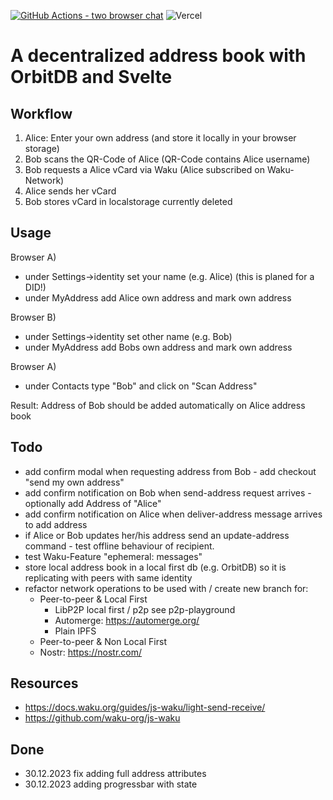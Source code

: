 [![GitHub Actions - two browser chat](https://github.com/silkroadnomad/decentralized-address-book/actions/workflows/main.yml/badge.svg)](https://github.com/silkroadnomad/decentralized-address-book/actions/workflows/main.yml)
![Vercel](https://therealsujitk-vercel-badge.vercel.app/?app=decentralized-address-book)

# A decentralized address book with OrbitDB and Svelte

## Workflow
1. Alice: Enter your own address  (and store it locally in your browser storage)
2. Bob scans the QR-Code of Alice (QR-Code contains Alice username)
3. Bob requests a Alice vCard via Waku (Alice subscribed on Waku-Network)
4. Alice sends her vCard
5. Bob stores vCard in localstorage currently deleted

## Usage
Browser A)
- under Settings->identity set your name (e.g. Alice) (this is planed for a DID!)
- under MyAddress add Alice own address and mark own address

Browser B)
- under Settings->identity set other name (e.g. Bob)
- under MyAddress add Bobs own address and mark own address 

Browser A)
- under Contacts type "Bob" and click on "Scan Address"

Result: Address of Bob should be added automatically on Alice address book

## Todo
- add confirm modal when requesting address from Bob - add checkout "send my own address"
- add confirm notification on Bob when send-address request arrives - optionally add Address of "Alice"
- add confirm notification on Alice when deliver-address message arrives to add address
- if Alice or Bob updates her/his address send an update-address command - test offline behaviour of recipient. 
- test Waku-Feature "ephemeral: messages"
- store local address book in a local first db (e.g. OrbitDB) so it is replicating with peers with same identity
- refactor network operations to be used with / create new branch for:
  - Peer-to-peer & Local First
    - LibP2P local first / p2p see p2p-playground
    - Automerge: https://automerge.org/
    - Plain IPFS
  - Peer-to-peer & Non Local First 
  - Nostr: https://nostr.com/

## Resources
- https://docs.waku.org/guides/js-waku/light-send-receive/
- https://github.com/waku-org/js-waku

## Done
- 30.12.2023 fix adding full address attributes
- 30.12.2023 adding progressbar with state 
